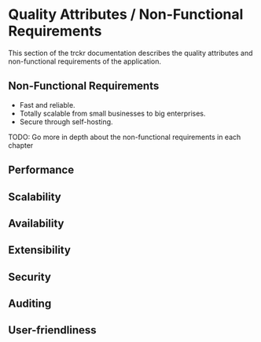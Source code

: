 # Quality Attributes / Non-Functional Requirements

This section of the trckr documentation describes the quality attributes and non-functional requirements of the application.

## Non-Functional Requirements

* Fast and reliable.
* Totally scalable from small businesses to big enterprises.
* Secure through self-hosting.


TODO: Go more in depth about the non-functional requirements in each chapter

## Performance

## Scalability

## Availability

## Extensibility

## Security

## Auditing

## User-friendliness